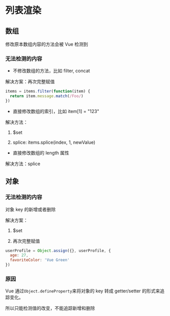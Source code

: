 # 列表渲染

## 数组

修改原本数组内容的方法会被 Vue 检测到

### 无法检测的内容

- 不修改数组的方法，比如 filter, concat

解决方案：再次完整赋值

```js
items = items.filter(function(item) {
  return item.message.match(/Foo/)
})
```

- 直接修改数组的索引，比如 item[1] = "123"

解决方法：

1.  \$set

2.  splice: items.splice(index, 1, newValue)

- 直接修改数组的 length 属性

解决方法：splice

## 对象

### 无法检测的内容

对象 key 的新增或者删除

解决方案：

1.  \$set

2.  再次完整赋值

```js
userProfile = Object.assign({}, userProfile, {
  age: 27,
  favoriteColor: 'Vue Green'
})
```

### 原因

Vue 通过`Object.defineProperty`来将对象的 key 转成 getter/setter 的形式来追踪变化。

所以只能检测值的改变，不能追踪新增和删除
